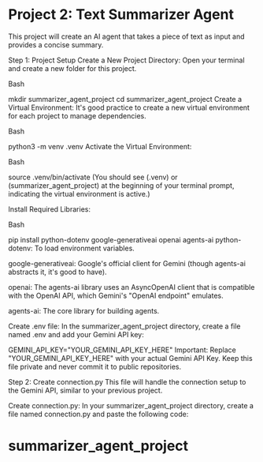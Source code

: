 # Project 2: Text Summarizer Agent
This project will create an AI agent that takes a piece of text as input and provides a concise summary.

Step 1: Project Setup
Create a New Project Directory:
Open your terminal and create a new folder for this project.

Bash

mkdir summarizer_agent_project
cd summarizer_agent_project
Create a Virtual Environment:
It's good practice to create a new virtual environment for each project to manage dependencies.

Bash

python3 -m venv .venv
Activate the Virtual Environment:

Bash

source .venv/bin/activate
(You should see (.venv) or (summarizer_agent_project) at the beginning of your terminal prompt, indicating the virtual environment is active.)

Install Required Libraries:

Bash

pip install python-dotenv google-generativeai openai agents-ai
python-dotenv: To load environment variables.

google-generativeai: Google's official client for Gemini (though agents-ai abstracts it, it's good to have).

openai: The agents-ai library uses an AsyncOpenAI client that is compatible with the OpenAI API, which Gemini's "OpenAI endpoint" emulates.

agents-ai: The core library for building agents.

Create .env file:
In the summarizer_agent_project directory, create a file named .env and add your Gemini API key:

GEMINI_API_KEY="YOUR_GEMINI_API_KEY_HERE"
Important: Replace "YOUR_GEMINI_API_KEY_HERE" with your actual Gemini API Key. Keep this file private and never commit it to public repositories.

Step 2: Create connection.py
This file will handle the connection setup to the Gemini API, similar to your previous project.

Create connection.py:
In your summarizer_agent_project directory, create a file named connection.py and paste the following code:

# summarizer_agent_project
